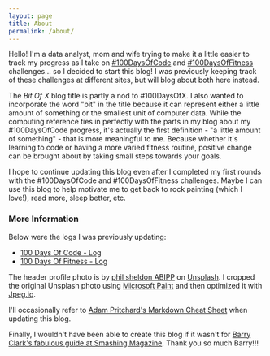 ```yaml
---
layout: page
title: About
permalink: /about/
---
```


Hello! I'm a data analyst, mom and wife trying to make it a little easier to track my progress as I take on [#100DaysOfCode](https://www.100daysofcode.com/) and [#100DaysOfFitness](https://www.100daysofx.com/) challenges... so I decided to start this blog! I was previously keeping track of these challenges at different sites, but will blog about both here instead.

The *Bit Of X* blog title is partly a nod to #100DaysOfX. I also wanted to incorporate the word "bit" in the title because it can represent either a little amount of something or the smallest unit of computer data. While the computing reference ties in perfectly with the parts in my blog about my #100DaysOfCode progress, it's actually the first definition - "a little amount of something" - that is more meaningful to me. Because whether it's learning to code or having a more varied fitness routine, positive change can be brought about by taking small steps towards your goals.

I hope to continue updating this blog even after I completed my first rounds with the #100DaysOfCode and #100DaysOfFitness challenges. Maybe I can use this blog to help motivate me to get back to rock painting (which I love!), read more, sleep better, etc.

### More Information

Below were the logs I was previously updating:
* [100 Days Of Code - Log](https://github.com/webdevholland/100-days-of-code/blob/master/log.md#100-days-of-code---log)
* [100 Days Of Fitness - Log](https://docs.google.com/document/d/11T8-AI0RzqrGjwh-CO2cs4mVpR3vsYsXwRTe9I3CGDc/edit?usp=sharing)

The header profile photo is by [phil sheldon ABIPP](https://unsplash.com/@sploshd?utm_source=unsplash&utm_medium=referral&utm_content=creditCopyText) on [Unsplash](https://unsplash.com/photos/Xpihv46a5bc). I cropped the original Unsplash photo using [Microsoft Paint](https://en.wikipedia.org/wiki/Microsoft_Paint) and then optimized it with [Jpeg.io](https://www.jpeg.io/).

I'll occasionally refer to [Adam Pritchard's Markdown Cheat Sheet](https://github.com/adam-p/markdown-here/wiki/Markdown-Cheatsheet) when updating this blog.

Finally, I wouldn't have been able to create this blog if it wasn't for [Barry Clark's fabulous guide at Smashing Magazine](https://www.smashingmagazine.com/2014/08/build-blog-jekyll-github-pages/). Thank you so much Barry!!!

<!--- ### Contact me --->

<!--- [email@domain.com](mailto:email@domain.com) --->
